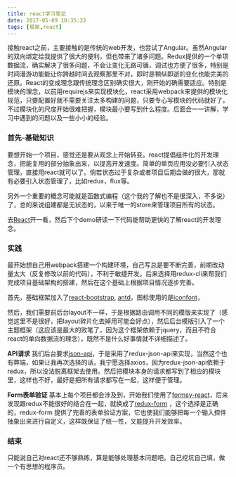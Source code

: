 ```yaml
---
title: react学习笔记
date: 2017-05-09 10:35:33
tags: [框架,react]
---
```


接触react之前，主要接触的是传统的web开发，也尝试了Angular。虽然Angular的双向绑定给我提供了很大的便利，但也带来了诸多问题。Redux提供的一个单项数据流，确实解决了很多问题，不会让变化无路可循，调试也方便了很多，特别是时间漫游功能能让你跨越时间去观察那里不对，即时是稍纵即逝的变化也能完美的还原。React的变成理念跟传统理念区别确实很大，刚开始的确需要适应。特别是模块的理念，以前用requirejs来实现模块化，react采用webpack来提供的模块化规范，只要配置好就不需要关注太多构建的问题，只要专心写模块的代码就好了。不过模块化的尺度开始很难把握，模块最小要写到什么程度。后面会一一讲解，学习中遇到的问题以及一些小小的经验。

### 首先-基础知识

要想开始一个项目，感觉还是要从观念上开始转变。react提倡组件化的开发理念，把能复用的部分抽象出来，以提高开发速度。简单的单页应用没必要引入状态管理，直接用react就可以了。倘若状态过于复杂或者项目后期会做的很大，那就有必要引入状态管理了，比如redux，flux等。

另外一个重要的概念可能就是函数式编程（这个我的了解也不是很深入，不多说）了，总的来说组建都是无状态的，以来于唯一的store来管理项目所有的状态。

去[React](https://facebook.github.io/react/)开一看，然后下个demo研读一下代码能帮助更快的了解react的开发理念。

### 实践

最开始想自己用webpack搭建一个构建环境，自己写总是要不断完善，前期改动量太大（反复修改以前的代码），不利于敏捷开发。后来选择用redux-cli来帮我们完成项目基础架构的搭建，然后在这个基础上根据项目情况逐步完善。

首先，基础框架加入了[react-bootstrap](https://react-bootstrap.github.io/), [antd](https://ant.design/)，图标使用的是[iconfont](http://iconfont.cn/)，

然后，我们需要前后台layout不一样，于是根据路由调用不同的模版来实现了（感觉这里不是很好，把layout碎片化去掉用可能会好点），然后后台模版引入了一个主题框架（这应该是最大的败笔了，因为这个框架依赖于jquery，而且不符合react的单向数据流的理念），既然不是什么好事情就不详细描述了。

**API请求** 我们后台要求[json-api](http://jsonapi.org/implementations/)，于是采用了redux-json-api来实现，当然这个也有弊端，如果让我再次选择的话，我宁愿选择axios，因为redux-json-api依赖于redux，所以没法脱离框架去使用。然后把模块本身的请求都写到了相应的模块里，这样也不好，最好是把所有请求都写在一起，这样便于管理。

**Form表单验证** 基本上每个项目都会涉及到，开始我们使用了[formsy-react](https://github.com/christianalfoni/formsy-react)，后来发现跟redux不能很好的结合在一起，就换成了[redux-form](http://redux-form.com/6.0.2/) ，这个选择是正确的，redux-form 提供了完善的表单验证方案，它也使我们能够把每一个输入控件抽象出来进行自定义，这样既保证了统一性，又能提升开发效率。

### 结束
只能说自己对react还不够熟练，算是能够处理基本问题吧。自己挖坑自己填，做一个有思想的程序员。

